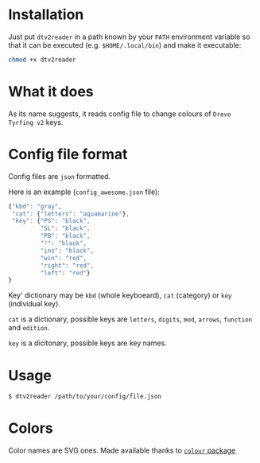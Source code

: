 # Installation

Just put `dtv2reader` in a path known by your `PATH` environment
variable so that it can be executed (e.g. `$HOME/.local/bin`) and make
it executable:

``` bash
chmod +x dtv2reader
```

# What it does

As its name suggests, it reads config file to change colours of
`Drevo Tyrfing v2` keys.

# Config file format

Config files are `json` formatted.

Here is an example (`config_awesome.json` file):

``` javascript
{"kbd": "gray",
 "cat": {"letters": "aquamarine"},
 "key": {"PS": "black",
         "SL": "black",
         "PB": "black",
         "²": "black",
         "ins": "black",
         "win": "red",
         "right": "red",
         "left": "red"}
}
```

Key' dictionary may be `kbd` (whole keyboeard), `cat` (category) or
`key` (individual key).

`cat` is a dictionary, possible keys are `letters`, `digits`,
`mod`, `arrows`, `function` and `edition`.

`key` is a dicitonary, possible keys are key names.

# Usage

``` bash
$ dtv2reader /path/to/your/config/file.json
```

# Colors

Color names are SVG ones. Made available thanks to [`colour` package](https://github.com/vaab/colour)

